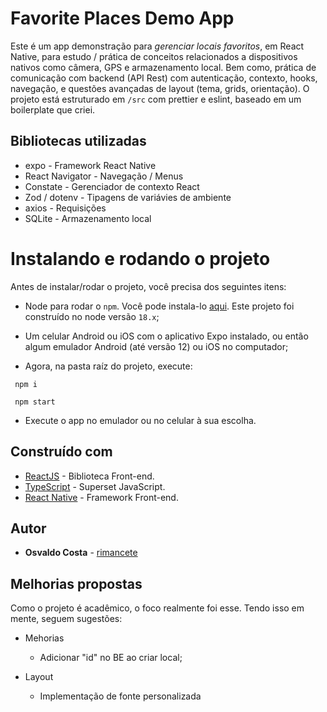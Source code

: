 
# Favorite Places Demo App

Este é um app demonstração para *gerenciar locais favoritos*, em React Native, para estudo / prática de conceitos relacionados a dispositivos nativos como câmera, GPS e armazenamento local. Bem como, prática de comunicação com backend (API Rest) com autenticação, contexto, hooks, navegação, e questões avançadas de layout (tema, grids, orientação).
O projeto está estruturado em `/src` com prettier e eslint, baseado em um boilerplate que criei.
<!-- 
### Mobile Perspectiva:
![nav](./docs/app.gif) -->

## Bibliotecas utilizadas

- expo - Framework React Native
- React Navigator - Navegação / Menus
- Constate - Gerenciador de contexto React
- Zod / dotenv - Tipagens de variávies de ambiente
- axios - Requisições
- SQLite - Armazenamento local

# Instalando e rodando o projeto
Antes de instalar/rodar o projeto, você precisa dos seguintes itens:
- Node para rodar o `npm`. Você pode instala-lo [aqui](https://nodejs.org/en/). Este projeto foi construído no node versão `18.x`;
- Um celular Android ou iOS com o aplicativo Expo instalado, ou então algum emulador Android (até versão 12) ou iOS no computador;

- Agora, na pasta raíz do projeto, execute:
```
 npm i
```

```
 npm start
```

- Execute o app no emulador ou no celular à sua escolha.
## Construído com

- [ReactJS](https://pt-br.reactjs.org/) - Biblioteca Front-end.
- [TypeScript](https://www.typescriptlang.org/) - Superset JavaScript.
- [React Native](https://reactnative.dev/) - Framework Front-end.

## Autor

- **Osvaldo Costa** - [rimancete](https://github.com/rimancete)

## Melhorias propostas

Como o projeto é acadêmico, o foco realmente foi esse. Tendo isso em mente, seguem sugestões:

- Mehorias
  - Adicionar "id" no BE ao criar local;

- Layout
  - Implementação de fonte personalizada